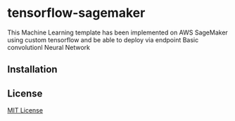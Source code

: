 # tensorflow-sagemaker

This Machine Learning template has been implemented on AWS SageMaker using custom tensorflow 
and be able to deploy via endpoint 
Basic convolutionl Neural Network

## Installation

## License

[MIT License](License)
